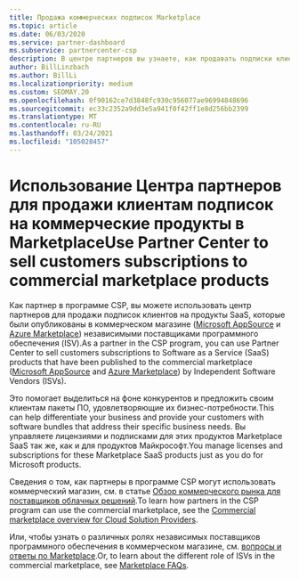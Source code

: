 ```yaml
---
title: Продажа коммерческих подписок Marketplace
ms.topic: article
ms.date: 06/03/2020
ms.service: partner-dashboard
ms.subservice: partnercenter-csp
description: В центре партнеров вы узнаете, как продавать подписки клиентов на продукты SaaS, опубликованные на коммерческом рынке независимыми поставщиками программного обеспечения (ISV).
author: BillLinzbach
ms.author: BillLi
ms.localizationpriority: medium
ms.custom: SEOMAY.20
ms.openlocfilehash: 0f90162ce7d3848fc930c956077ae96994848696
ms.sourcegitcommit: ec33c2352a9dd3e5a941f0f42ff1e8d256bb2399
ms.translationtype: MT
ms.contentlocale: ru-RU
ms.lasthandoff: 03/24/2021
ms.locfileid: "105028457"
---
```

# <a name="use-partner-center-to-sell-customers-subscriptions-to-commercial-marketplace-products"></a><span data-ttu-id="a9752-103">Использование Центра партнеров для продажи клиентам подписок на коммерческие продукты в Marketplace</span><span class="sxs-lookup"><span data-stu-id="a9752-103">Use Partner Center to sell customers subscriptions to commercial marketplace products</span></span>

<span data-ttu-id="a9752-104">Как партнер в программе CSP, вы можете использовать центр партнеров для продажи подписок клиентов на продукты SaaS, которые были опубликованы в коммерческом магазине ([Microsoft AppSource](https://appsource.microsoft.com/) и [Azure Marketplace](https://azuremarketplace.microsoft.com/)) независимыми поставщиками программного обеспечения (ISV).</span><span class="sxs-lookup"><span data-stu-id="a9752-104">As a partner in the CSP program, you can use Partner Center to sell customers subscriptions to Software as a Service (SaaS) products that have been published to the commercial marketplace ([Microsoft AppSource](https://appsource.microsoft.com/) and [Azure Marketplace](https://azuremarketplace.microsoft.com/)) by Independent Software Vendors (ISVs).</span></span>

<span data-ttu-id="a9752-105">Это помогает выделиться на фоне конкурентов и предложить своим клиентам пакеты ПО, удовлетворяющие их бизнес-потребности.</span><span class="sxs-lookup"><span data-stu-id="a9752-105">This can help differentiate your business and provide your customers with software bundles that address their specific business needs.</span></span> <span data-ttu-id="a9752-106">Вы управляете лицензиями и подписками для этих продуктов Marketplace SaaS так же, как и для продуктов Майкрософт.</span><span class="sxs-lookup"><span data-stu-id="a9752-106">You manage licenses and subscriptions for these Marketplace SaaS products just as you do for Microsoft products.</span></span>

<span data-ttu-id="a9752-107">Сведения о том, как партнеры в программе CSP могут использовать коммерческий магазин, см. в статье [Обзор коммерческого рынка для поставщиков облачных решений](csp-commercial-marketplace-overview.md).</span><span class="sxs-lookup"><span data-stu-id="a9752-107">To learn how partners in the CSP program can use the commercial marketplace, see the [Commercial marketplace overview for Cloud Solution Providers](csp-commercial-marketplace-overview.md).</span></span>

<span data-ttu-id="a9752-108">Или, чтобы узнать о различных ролях независимых поставщиков программного обеспечения в коммерческом магазине, см. [вопросы и ответы по Marketplace](/azure/marketplace/marketplace-faq-publisher-guide).</span><span class="sxs-lookup"><span data-stu-id="a9752-108">Or, to learn about the different role of ISVs in the commercial marketplace, see [Marketplace FAQs](/azure/marketplace/marketplace-faq-publisher-guide).</span></span>